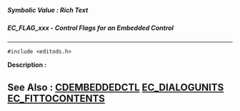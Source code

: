 ##### Symbolic Value : Rich Text
##### EC_FLAG_xxx - Control Flags for an Embedded Control
---
```
#include <editods.h>
```
**Description :**



**See Also :**
[CDEMBEDDEDCTL](/domino-c-api-docs/reference/Data/CDEMBEDDEDCTL)
[EC_DIALOGUNITS](/domino-c-api-docs/reference/Func/EC_DIALOGUNITS)
[EC_FITTOCONTENTS](/domino-c-api-docs/reference/Func/EC_FITTOCONTENTS)
---
